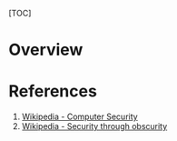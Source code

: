 [TOC]

# Overview

# References
1. [Wikipedia - Computer Security][1]
2. [Wikipedia - Security through obscurity][2]

[1]: https://en.wikipedia.org/wiki/Computer_security "Wikipedia - Computer Security"
[2]: https://en.wikipedia.org/wiki/Security_through_obscurity "Wikipedia - Security through obscurity"
